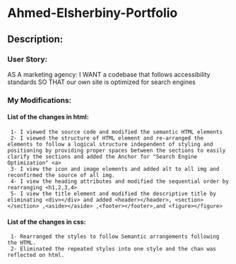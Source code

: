 # Ahmed-Elsherbiny-Portfolio
## Description:
### User Story:
AS A marketing agency:
I WANT a codebase that follows accessibility standards
SO THAT our own site is optimized for search engines

### My Modifications:
#### List of the changes in html:
     1- I viewed the source code and modified the semantic HTML elements
     2- I viewed the structure of HTML element and re-arranged the elements to follow a logical structure independent of styling and positioning by providing proper spaces between the sections to easily clarify the sections and added the Anchor for "Search Engine Optimization" <a>
     3- I view the icon and image elements and added alt to all img and reconfirmed the source of all img.
     4- I view the heading attributes and modified the sequential order by rearranging <h1,2,3,4>
     5- I view the title element and modified the descriptive title by eliminating <div></div> and added <header></header>, <section></section> ,<aside></aside> ,<footer></footer>,and <figure></figure>

#### List of the changes in css:
     1- Rearranged the styles to follow Semantic arrangements following the HTML.
     2- Eliminated the repeated styles into one style and the chan was reflected on html.
